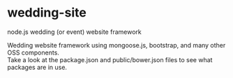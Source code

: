 wedding-site
============

node.js wedding (or event) website framework


Wedding website framework using mongoose.js, bootstrap, and many other OSS components.  
Take a look at the package.json and public/bower.json files to see what packages are in use.

